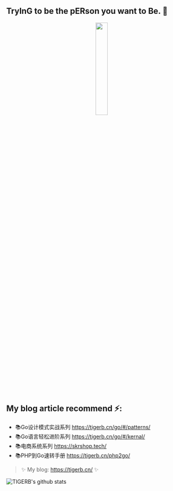 ## TryInG to be the pERson you want to Be. 👋

<p align="center">
    <img style="vertical-align:middle" width="25%" src="http://blog-1251019962.cos.ap-beijing.myqcloud.com/qiniu_img_2022/wechat-blog-qrcode.jpg?imageMogr2/thumbnail/260x260!/format/webp/blur/1x0/quality/90|imageslim">
    
<p>

## My blog article recommend ⚡️:

- 📚Go设计模式实战系列 <https://tigerb.cn/go/#/patterns/>
- 📚Go语言轻松进阶系列 <https://tigerb.cn/go/#/kernal/>
- 📚电商系统系列 <https://skrshop.tech/>
- 📚PHP到Go速转手册 <https://tigerb.cn/php2go/>

> ✨ My blog: <https://tigerb.cn/> ✨

![TIGERB's github stats](https://github-readme-stats.vercel.app/api/?username=tigerb&show_icons=true&title_color=336699&icon_color=99CCCC&text_color=666&bg_color=fff)
